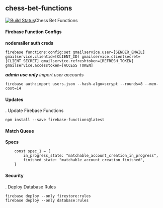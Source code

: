 ## chess-bet-functions
[![Build Status](https://travis-ci.com/Magz8984/chess-bet-functions.svg?token=1t1EwrDpq3sLA8yRH7Ea&branch=master)](https://travis-ci.com/Magz8984/chess-bet-functions)Chess Bet Functions

#### Firebase Function Configs

**nodemailer auth creds**

```
firebase functions:config:set gmailservice.user=[SENDER_EMAIL] gmailservice.clientid=[CLIENT_ID] gmailservice.clientsecret=[CLIENT_SECRET] gmailservice.refreshtoken=[REFRESH_TOKEN] gmailservice.accesstoken=[ACCESS TOKEN]
```

***admin use only** import user accounts*

```
firebase auth:import users.json --hash-algo=scrypt --rounds=8 --mem-cost=14
```


#### Updates
. Update Firebase Functions
```
npm install --save firebase-functions@latest
```

#### Match Queue

**Specs**

```
    const spec_1 = {
        in_progress_state: "matchable_account_creation_in_progress",
        finished_state: "matchable_account_creation_finished",
    }
```

#### Security

. Deploy Database Rules
```
firebase deploy --only firestore:rules
firebase deploy --only database:rules
```